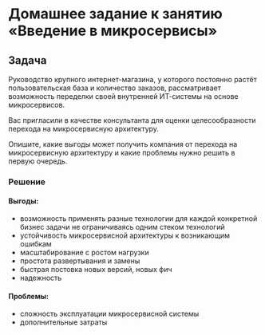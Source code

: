 # Домашнее задание к занятию «Введение в микросервисы»

## Задача

Руководство крупного интернет-магазина, у которого постоянно растёт пользовательская база и количество заказов, рассматривает возможность переделки своей внутренней   ИТ-системы на основе микросервисов. 

Вас пригласили в качестве консультанта для оценки целесообразности перехода на микросервисную архитектуру. 

Опишите, какие выгоды может получить компания от перехода на микросервисную архитектуру и какие проблемы нужно решить в первую очередь.

### Решение

#### Выгоды:
- возможность применять разные технологии для каждой конкретной бизнес задачи не ограничиваясь одним стеком технологий
- устойчивость микросервисной архитектуры к возникающим ошибкам 
- масштабирование с ростом нагрузки 
- простота развертывания  и замены 
- быстрая  постовка новых версий, новых фич
- надежность
#### Проблемы:
- сложность эксплуатации микросервисной системы
- дополнительные затраты
